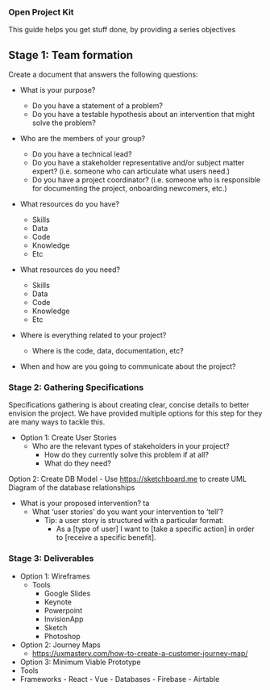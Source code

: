 ### Open Project Kit

This guide helps you get stuff done, by providing a series objectives 

## Stage 1: Team formation

Create a document that answers the following questions: 


  - What is your purpose?
    - Do you have a statement of a problem? 
    - Do you have a testable hypothesis about an intervention that might solve the problem?


  - Who are the members of your group? 
    - Do you have a technical lead? 
    - Do you have a stakeholder representative and/or subject matter expert? (i.e. someone who can articulate what users need.) 
    - Do you have a project coordinator? (i.e. someone who is responsible for documenting the project, onboarding newcomers, etc.) 


  - What resources do you have?
    - Skills
    - Data
    - Code
    - Knowledge
    - Etc
  
  - What resources do you need? 
    - Skills
    - Data
    - Code
    - Knowledge
    - Etc


  - Where is everything related to your project?
    - Where is the code, data, documentation, etc?
  
  - When and how are you going to communicate about the project?


  ### Stage 2: Gathering Specifications

Specifications gathering is about creating clear, concise details to better envision the project.
We have provided multiple options for this step for they are many ways to tackle this.


  - Option 1: Create User Stories
    - Who are the relevant types of stakeholders in your project? 
      - How do they currently solve this problem if at all? 
      - What do they need? 
    
  Option 2: Create DB Model
    - Use https://sketchboard.me to create
      UML Diagram of the database relationships
  


  - What is your proposed intervention?  ta
    - What ‘user stories’ do you want your intervention to ‘tell’?
      - Tip: a user story is structured with a particular format: 
        - As a [type of user] I want to [take a specific action] in order to [receive a specific benefit].
  
### Stage 3: Deliverables


- Option 1: Wireframes
  - Tools
    - Google Slides
    - Keynote
    - Powerpoint
    - InvisionApp
    - Sketch
    - Photoshop
- Option 2: Journey Maps
  - https://uxmastery.com/how-to-create-a-customer-journey-map/    
- Option 3: Minimum Viable Prototype
- Tools
- Frameworks
        - React
        - Vue
      - Databases
        - Firebase
        - Airtable
